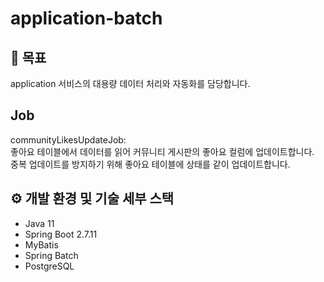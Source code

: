 # application-batch

## 📒 목표
application 서비스의 대용량 데이터 처리와 자동화를 담당합니다.

## Job 

communityLikesUpdateJob:<br>
좋아요 테이블에서 데이터를 읽어 커뮤니티 게시판의 좋아요 컬럼에 업데이트합니다.<br>
중복 업데이트를 방지하기 위해 좋아요 테이블에 상태를 같이 업데이트합니다. <br>

## ⚙️ 개발 환경 및 기술 세부 스택
- Java 11
- Spring Boot 2.7.11
- MyBatis
- Spring Batch
- PostgreSQL
